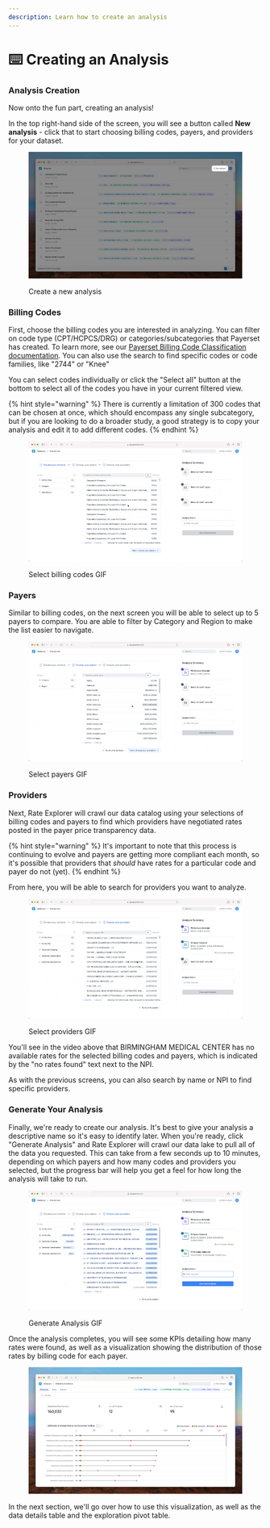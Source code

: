 ```yaml
---
description: Learn how to create an analysis
---
```


# ⌨️ Creating an Analysis

### Analysis Creation

Now onto the fun part, creating an analysis!

In the top right-hand side of the screen, you will see a button called **New analysis** - click that to start choosing billing codes, payers, and providers for your dataset.

<figure><img src="../../.gitbook/assets/CleanShot 2024-03-19 at 21.09.36@2x.png" alt=""><figcaption><p>Create a new analysis</p></figcaption></figure>

### Billing Codes

First, choose the billing codes you are interested in analyzing. You can filter on code type (CPT/HCPCS/DRG) or categories/subcategories that Payerset has created. To learn more, see our [Payerset Billing Code Classification documentation](../../data-lake/payerset-billing-code-classification.md). You can also use the search to find specific codes or code families, like "2744" or "Knee"

You can select codes individually or click the "Select all" button at the bottom to select all of the codes you have in your current filtered view.

{% hint style="warning" %}
There is currently a limitation of 300 codes that can be chosen at once, which should encompass any single subcategory, but if you are looking to do a broader study, a good strategy is to copy your analysis and edit it to add different codes.
{% endhint %}

<figure><img src="../../.gitbook/assets/CleanShot 2024-03-19 at 21.12.36.gif" alt=""><figcaption><p>Select billing codes GIF</p></figcaption></figure>

### Payers

Similar to billing codes, on the next screen you will be able to select up to 5 payers to compare. You are able to filter by Category and Region to make the list easier to navigate.

<figure><img src="../../.gitbook/assets/CleanShot 2024-03-19 at 21.22.37.gif" alt=""><figcaption><p>Select payers GIF</p></figcaption></figure>

### Providers

Next, Rate Explorer will crawl our data catalog using your selections of billing codes and payers to find which providers have negotiated rates posted in the payer price transparency data.&#x20;

{% hint style="warning" %}
It's important to note that this process is continuing to evolve and payers are getting more compliant each month, so it's possible that providers that _should_ have rates for a particular code and payer do not (yet).
{% endhint %}

From here, you will be able to search for providers you want to analyze.

<figure><img src="../../.gitbook/assets/CleanShot 2024-03-19 at 21.30.14.gif" alt=""><figcaption><p>Select providers GIF</p></figcaption></figure>

You'll see in the video above that BIRMINGHAM MEDICAL CENTER has no available rates for the selected billing codes and payers, which is indicated by the "no rates found" text next to the NPI.

As with the previous screens, you can also search by name or NPI to find specific providers.

### Generate Your Analysis

Finally, we're ready to create our analysis. It's best to give your analysis a descriptive name so it's easy to identify later. When you're ready, click "Generate Analysis" and Rate Explorer will crawl our data lake to pull all of the data you requested. This can take from a few seconds up to 10 minutes, depending on which payers and how many codes and providers you selected, but the progress bar will help you get a feel for how long the analysis will take to run.

<figure><img src="../../.gitbook/assets/CleanShot 2024-03-19 at 21.41.03.gif" alt=""><figcaption><p>Generate Analysis GIF</p></figcaption></figure>

Once the analysis completes, you will see some KPIs detailing how many rates were found, as well as a visualization showing the distribution of those rates by billing code for each payer.

<figure><img src="../../.gitbook/assets/CleanShot 2024-03-19 at 21.42.27@2x.png" alt=""><figcaption></figcaption></figure>

In the next section, we'll go over how to use this visualization, as well as the data details table and the exploration pivot table.
